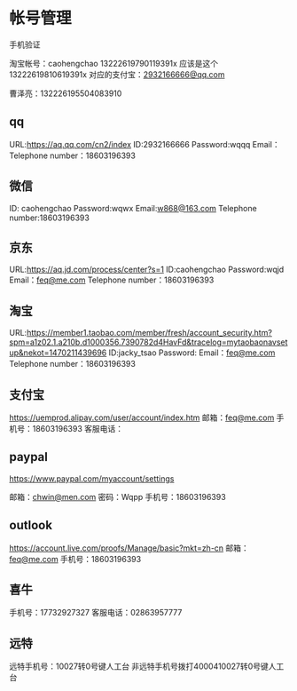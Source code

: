 # 帐号管理

手机验证

淘宝帐号：caohengchao
13222619790119391x
应该是这个13222619810619391x
对应的支付宝：2932166666@qq.com

曹泽亮：132226195504083910

## qq

URL:https://aq.qq.com/cn2/index
ID:2932166666
Password:wqqq
Email：
Telephone number：18603196393

## 微信
ID: caohengchao
Password:wqwx
Email:w868@163.com
Telephone number:18603196393

## 京东

URL:https://aq.jd.com/process/center?s=1
ID:caohengchao
Password:wqjd
Email：feq@me.com
Telephone number：18603196393

## 淘宝

URL:https://member1.taobao.com/member/fresh/account_security.htm?spm=a1z02.1.a210b.d1000356.7390782d4HavFd&tracelog=mytaobaonavsetup&nekot=1470211439696
ID:jacky_tsao
Password:
Email：feq@me.com
Telephone number：18603196393

## 支付宝

https://uemprod.alipay.com/user/account/index.htm
邮箱：feq@me.com
手机号：18603196393
客服电话：

## paypal

https://www.paypal.com/myaccount/settings

邮箱：chwin@men.com
密码：Wqpp
手机号：18603196393

## outlook

https://account.live.com/proofs/Manage/basic?mkt=zh-cn
邮箱：feq@me.com
手机号：18603196393

## 喜牛

手机号：17732927327
客服电话：02863957777

## 远特

远特手机号：10027转0号键人工台
非远特手机号拨打4000410027转0号键人工台
